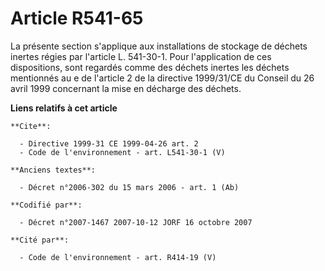 # Article R541-65

La présente section s'applique aux installations de stockage de déchets inertes régies par l'article L. 541-30-1. Pour
l'application de ces dispositions, sont regardés comme des déchets inertes les déchets mentionnés au e de l'article 2 de la
directive 1999/31/CE du Conseil du 26 avril 1999 concernant la mise en décharge des déchets.

**Liens relatifs à cet article**

	**Cite**:

	  - Directive 1999-31 CE 1999-04-26 art. 2
	  - Code de l'environnement - art. L541-30-1 (V)

	**Anciens textes**:

	  - Décret n°2006-302 du 15 mars 2006 - art. 1 (Ab)

	**Codifié par**:

	  - Décret n°2007-1467 2007-10-12 JORF 16 octobre 2007

	**Cité par**:

	  - Code de l'environnement - art. R414-19 (V)
